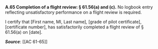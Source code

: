 **A.65 Completion of a flight review: § 61.56(a) and (c).** No logbook entry reflecting unsatisfactory performance on a flight review is required.

I certify that \[First name, MI, Last name\], \[grade of pilot certificate\], \[certificate number\], has satisfactorily completed a flight review of § 61.56(a) on \[date\].

***Source***: [[AC 61-65]]

